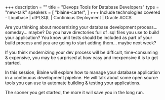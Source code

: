 +++
description = ""
title = "Devops Tools for Database Developers"
type = "new-talk"
speakers = [
        "blaine-carter",
]
+++
Include technologies covered - Liquibase | utPLSQL | Continious Deployment | Oracle ACCS

Are you thinking about modernizing your database development process... someday... maybe? Do you have directories full of .sql files you use to build your application? You know unit tests should be included as part of your build process and you are going to start adding them... maybe next week?

If you think modernizing your dev process will be difficult, time-consuming & expensive, you may be surprised at how easy and inexpensive it is to get started.

In this session, Blaine will explore how to manage your database application in a continuous development pipeline. He will talk about some open source tools you can use to automate building & testing your applications.

The sooner you get started, the more it will save you in the long run.